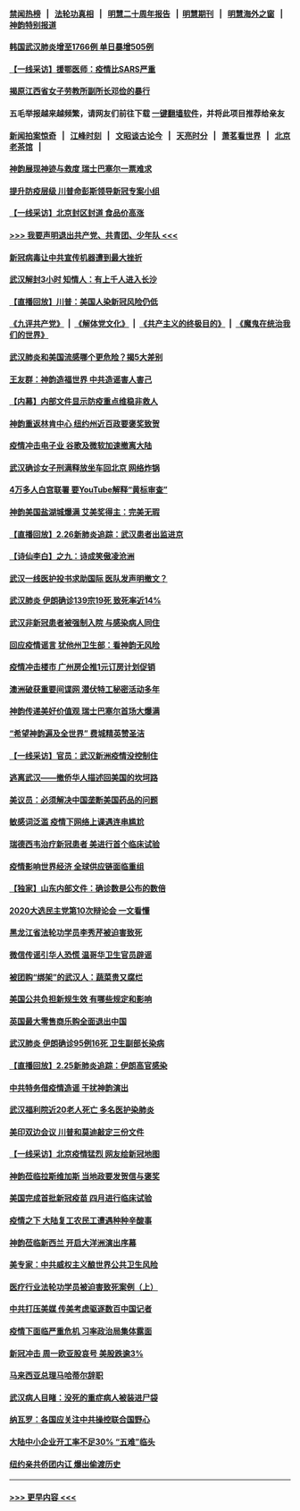 #### [禁闻热榜](热点新闻.md?=0)  &nbsp;&nbsp;|&nbsp;&nbsp; [法轮功真相](https://github.com/gfw-breaker/truth/blob/master/README.md?=0) &nbsp;&nbsp;|&nbsp;&nbsp; [明慧二十周年报告](https://github.com/gfw-breaker/mh-reports/blob/master/README.md?=0) &nbsp;&nbsp;|&nbsp;&nbsp;[明慧期刊](https://github.com/gfw-breaker/mh-qikan) &nbsp;&nbsp;|&nbsp;&nbsp; [明慧海外之窗](https://github.com/gfw-breaker/mh-news/blob/master/README.md?=0) &nbsp;&nbsp;|&nbsp;&nbsp; [神韵特别报道](https://github.com/gfw-breaker/mh-news/blob/master/shenyun.md?=0)
#### [韩国武汉肺炎增至1766例 单日暴增505例](../pages/nf4514/n11899748.md?t=02271902) 
#### [【一线采访】援鄂医师：疫情比SARS严重](../pages/nf4514/n11899583.md?t=02271902) 
#### [揭原江西省女子劳教所副所长邓俭的暴行](../pages/nf4514/n11898252.md?t=02271902) 
#### 五毛举报越来越频繁，请网友们前往下载 [一键翻墙软件](https://github.com/gfw-breaker/ssr-accounts)，并将此项目推荐给亲友
#### [新闻拍案惊奇](https://github.com/gfw-breaker/banned-news/blob/master/pages/link4.md) &nbsp;&nbsp;|&nbsp;&nbsp; [江峰时刻](https://github.com/gfw-breaker/banned-news/blob/master/pages/link4.md) &nbsp;&nbsp;|&nbsp;&nbsp; [文昭谈古论今](https://github.com/gfw-breaker/banned-news/blob/master/pages/link4.md) &nbsp;&nbsp;|&nbsp;&nbsp; [天亮时分](https://github.com/gfw-breaker/banned-news/blob/master/pages/link4.md) &nbsp;&nbsp;|&nbsp;&nbsp; [萧茗看世界](https://github.com/gfw-breaker/banned-news/blob/master/pages/link4.md) &nbsp;&nbsp;|&nbsp;&nbsp; [北京老茶馆](https://github.com/gfw-breaker/banned-news/blob/master/pages/link4.md) &nbsp;&nbsp;|&nbsp;&nbsp; 
#### [神韵展现神迹与救度 瑞士巴塞尔一票难求](../pages/nf4514/n11899191.md?t=02271902) 
#### [提升防疫层级 川普命彭斯领导新冠专案小组](../pages/nf4514/n11898934.md?t=02271902) 
#### [【一线采访】北京封区封道 食品价高涨](../pages/nf4514/n11898771.md?t=02271902) 
#### [>>> 我要声明退出共产党、共青团、少年队 <<<](https://github.com/begood0513/goodnews/blob/master/quit/letter.md) 
#### [新冠病毒让中共宣传机器遭到最大挫折](../pages/nf4514/n11898739.md?t=02271902) 
#### [武汉解封3小时 知情人：有上千人进入长沙](../pages/nf4514/n11898505.md?t=02271902) 
#### [【直播回放】川普：美国人染新冠风险仍低](../pages/nf4514/n11898088.md?t=02271902) 
#### [《九评共产党》](https://github.com/begood0513/9ping.md/blob/master/README.md) &nbsp;|&nbsp; [《解体党文化》](../../../../jtdwh.md/blob/master/README.md)  &nbsp;|&nbsp; [《共产主义的终极目的》](../../../../gczydzjmd.md/blob/master/README.md) &nbsp;|&nbsp; [《魔鬼在统治我们的世界》](../../../../mgztzwmdsj.md/blob/master/README.md) 
#### [武汉肺炎和美国流感哪个更危险？揭5大差别](../pages/nf4514/n11888203.md?t=02271902) 
#### [王友群：神韵造福世界 中共造谣害人害己](../pages/nf4514/n11894895.md?t=02271902) 
#### [【内幕】内部文件显示防疫重点维稳非救人](../pages/nf4514/n11896183.md?t=02271902) 
#### [神韵重返林肯中心 纽约州近百政要褒奖致贺](../pages/nf4514/n11893366.md?t=02271902) 
#### [疫情冲击电子业 谷歌及微软加速撤离大陆](../pages/nf4514/n11898078.md?t=02271902) 
#### [武汉确诊女子刑满释放坐车回北京 网络炸锅](../pages/nf4514/n11897989.md?t=02271902) 
#### [4万多人白宫联署 要YouTube解释“黄标审查”](../pages/nf4514/n11897803.md?t=02271902) 
#### [神韵美国盐湖城爆满 艾美奖得主：完美无瑕](../pages/nf4514/n11897949.md?t=02271902) 
#### [【直播回放】2.26新肺炎追踪：武汉患者出监进京](../pages/nf4514/n11897551.md?t=02271902) 
#### [【诗仙李白】之九：诗成笑傲凌沧洲](../pages/nf4514/n11885478.md?t=02271902) 
#### [武汉一线医护投书求助国际 医队发声明撤文？](../pages/nf4514/n11897501.md?t=02271902) 
#### [武汉肺炎 伊朗确诊139宗19死 致死率近14%](../pages/nf4514/n11897547.md?t=02271902) 
#### [武汉非新冠患者被强制入院 与感染病人同住](../pages/nf4514/n11896414.md?t=02271902) 
#### [回应疫情谣言 犹他州卫生部：看神韵无风险](../pages/nf4514/n11896078.md?t=02271902) 
#### [疫情冲击楼市 广州房企推1元订房计划促销](../pages/nf4514/n11896386.md?t=02271902) 
#### [澳洲破获重要间谍网 潜伏特工秘密活动多年](../pages/nf4514/n11893839.md?t=02271902) 
#### [神韵传递美好价值观 瑞士巴塞尔首场大爆满](../pages/nf4514/n11896103.md?t=02271902) 
#### [“希望神韵遍及全世界” 费城精英赞圣洁](../pages/nf4514/n11897073.md?t=02271902) 
#### [【一线采访】官员：武汉新洲疫情没控制住](../pages/nf4514/n11895870.md?t=02271902) 
#### [逃离武汉——撤侨华人描述回美国的坎坷路](../pages/nf4514/n11895897.md?t=02271902) 
#### [美议员：必须解决中国垄断美国药品的问题](../pages/nf4514/n11895991.md?t=02271902) 
#### [敏感词泛滥 疫情下网络上课遇连串尴尬](../pages/nf4514/n11895793.md?t=02271902) 
#### [瑞德西韦治疗新冠患者 美进行首个临床试验](../pages/nf4514/n11895845.md?t=02271902) 
#### [疫情影响世界经济 全球供应链面临重组](../pages/nf4514/n11895634.md?t=02271902) 
#### [【独家】山东内部文件：确诊数是公布的数倍](../pages/nf4514/n11891016.md?t=02271902) 
#### [2020大选民主党第10次辩论会 一文看懂](../pages/nf4514/n11895486.md?t=02271902) 
#### [黑龙江省法轮功学员李秀芹被迫害致死](../pages/nf4514/n11894617.md?t=02271902) 
#### [微信传谣引华人恐慌 温哥华卫生官员辟谣](../pages/nf4514/n11895361.md?t=02271902) 
#### [被团购“绑架”的武汉人：蔬菜贵又腐烂](../pages/nf4514/n11895316.md?t=02271902) 
#### [美国公共负担新规生效 有哪些规定和影响](../pages/nf4514/n11893866.md?t=02271902) 
#### [英国最大零售商乐购全面退出中国](../pages/nf4514/n11895230.md?t=02271902) 
#### [武汉肺炎 伊朗确诊95例16死 卫生副部长染病](../pages/nf4514/n11894906.md?t=02271902) 
#### [【直播回放】2.25新肺炎追踪：伊朗高官感染](../pages/nf4514/n11894749.md?t=02271902) 
#### [中共特务借疫情造谣 干扰神韵演出](../pages/nf4514/n11894363.md?t=02271902) 
#### [武汉福利院近20老人死亡 多名医护染肺炎](../pages/nf4514/n11893680.md?t=02271902) 
#### [美印双边会议 川普和莫迪敲定三份文件](../pages/nf4514/n11894247.md?t=02271902) 
#### [【一线采访】北京疫情猛烈 网友绘新冠地图](../pages/nf4514/n11894212.md?t=02271902) 
#### [神韵莅临拉斯维加斯 当地政要发贺信与褒奖](../pages/nf4514/n11893721.md?t=02271902) 
#### [美国完成首批新冠疫苗 四月进行临床试验](../pages/nf4514/n11893526.md?t=02271902) 
#### [疫情之下 大陆复工农民工遭遇种种辛酸事](../pages/nf4514/n11893150.md?t=02271902) 
#### [神韵莅临新西兰 开启大洋洲演出序幕](../pages/nf4514/n11893497.md?t=02271902) 
#### [美专家：中共威权主义酿世界公共卫生风险](../pages/nf4514/n11893474.md?t=02271902) 
#### [医疗行业法轮功学员被迫害致死案例（上）](../pages/nf4514/n11883051.md?t=02271902) 
#### [中共打压美媒 传美考虑驱逐数百中国记者](../pages/nf4514/n11893178.md?t=02271902) 
#### [疫情下面临严重危机  习率政治局集体露面](../pages/nf4514/n11893305.md?t=02271902) 
#### [新冠冲击 周一欧亚股哀号 美股跌逾3%](../pages/nf4514/n11892648.md?t=02271902) 
#### [马来西亚总理马哈蒂尔辞职](../pages/nf4514/n11892792.md?t=02271902) 
#### [武汉病人目睹：没死的重症病人被装进尸袋](../pages/nf4514/n11892728.md?t=02271902) 
#### [纳瓦罗：各国应关注中共操控联合国野心](../pages/nf4514/n11892856.md?t=02271902) 
#### [大陆中小企业开工率不足30% “五难”临头](../pages/nf4514/n11892702.md?t=02271902) 
#### [纽约亲共侨团内讧 爆出偷渡历史](../pages/nf4514/n11891235.md?t=02271902) 

----
#### [ >>> 更早内容 <<< ](../indexes/nf4514-earlier.md)

